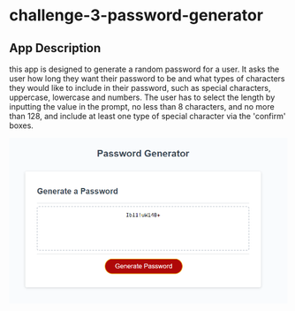 # challenge-3-password-generator

## App Description

this app is designed to generate a random password for a user. It asks the user how long they want their password to be and what types of characters they would like to include in their password, such as special characters, uppercase, lowercase and numbers. The user has to select the length by inputting the value in the prompt, no less than 8 characters, and no more than 128, and include at least one type of special character via the 'confirm' boxes.

![Alt text](/images/passwordGenPhoto.png "My Password Generator")
